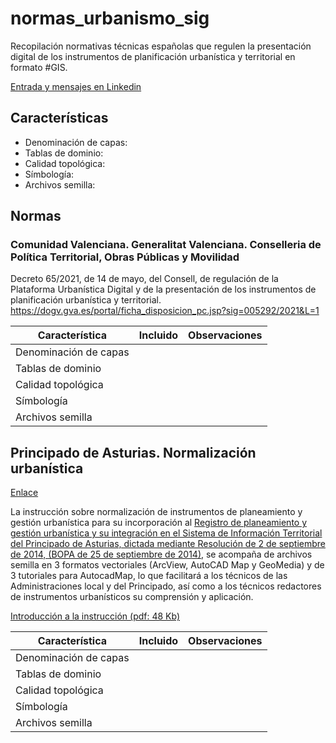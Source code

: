 # normas_urbanismo_sig

Recopilación normativas técnicas españolas que regulen la presentación digital de los instrumentos de planificación urbanística y territorial en formato #GIS.

[Entrada y mensajes en Linkedin](https://www.linkedin.com/feed/update/urn:li:activity:6979697381382479872/)

## Características

- Denominación de capas: 
- Tablas de dominio: 
- Calidad topológica: 
- Símbología:
- Archivos semilla:

## Normas

### Comunidad Valenciana. Generalitat Valenciana. Conselleria de Política Territorial, Obras Públicas y Movilidad

Decreto 65/2021, de 14 de mayo, del Consell, de regulación de la Plataforma Urbanística Digital y de la presentación de los instrumentos de planificación urbanística y territorial. https://dogv.gva.es/portal/ficha_disposicion_pc.jsp?sig=005292/2021&L=1

| Característica | Incluido | Observaciones |
| ----------- | ----------- | ----------- |
| Denominación de capas |  | |
| Tablas de dominio |  | |
| Calidad topológica |  | |
| Símbología |  | |
| Archivos semilla |  | |

## Principado de Asturias. Normalización urbanística

[Enlace](https://www.asturias.es/detalle/-/categories/612963?p_r_p_categoryId=612963&_com_liferay_asset_categories_navigation_web_portlet_AssetCategoriesNavigationPortlet_articleId=2535583&articleId=2535583&title=Normalizaci%C3%B3n%20urban%C3%ADstica&redirect=https%3A%2F%2Fwww.asturias.es%2Fast%2Fgeneral%2F-%2Fcategories%2F572499%3Fp_r_p_categoryId%3D572499)

La instrucción sobre normalización de instrumentos de planeamiento y gestión urbanística para su incorporación al [Registro de planeamiento y gestión urbanística y su integración en el Sistema de Información Territorial del Principado de Asturias, dictada mediante Resolución de 2 de septiembre de 2014, (BOPA de 25 de septiembre de 2014)](https://www.asturias.es/bopa/2014/09/25/2014-15826.pdf), se acompaña de archivos semilla en 3 formatos vectoriales (ArcView, AutoCAD Map y GeoMedia) y de 3 tutoriales para AutocadMap, lo que facilitará a los técnicos de las Administraciones local y del Principado, así como a los técnicos redactores de instrumentos urbanísticos su comprensión y aplicación.

[Introducción a la instrucción (pdf: 48 Kb)](https://www.asturias.es/documents/217090/1854024/Introduccion-instruccion-normalizacion-instrumentos-planeamiento-gestion-urbanistica-revisada.pdf/29982aa5-1f2c-9ecd-58e7-4ce45aaead2b?t=1667208894454)

| Característica | Incluido | Observaciones |
| ----------- | ----------- | ----------- |
| Denominación de capas |  | |
| Tablas de dominio |  | |
| Calidad topológica |  | |
| Símbología |  | |
| Archivos semilla |  | |
